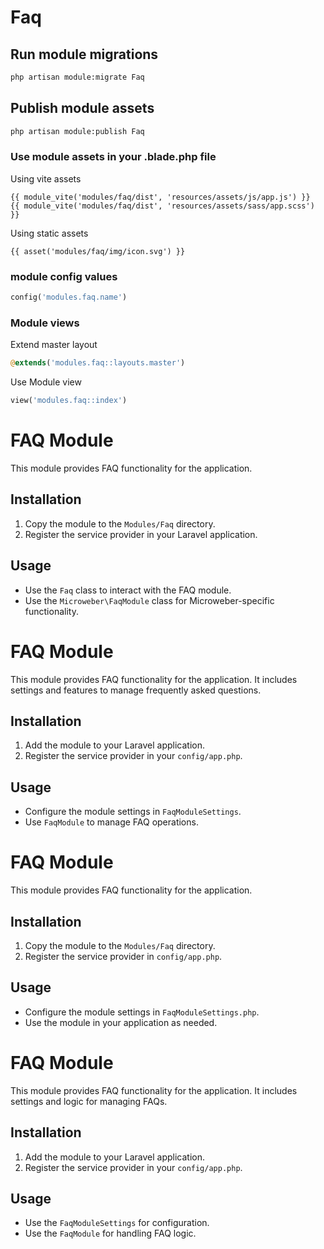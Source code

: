 # Faq



## Run module migrations

```sh
php artisan module:migrate Faq
```



## Publish module assets

```sh
php artisan module:publish Faq
```




### Use module assets in your .blade.php file

Using vite assets
```blade
{{ module_vite('modules/faq/dist', 'resources/assets/js/app.js') }}
{{ module_vite('modules/faq/dist', 'resources/assets/sass/app.scss') }}
```


Using static assets
```blade
{{ asset('modules/faq/img/icon.svg') }}
 ```

### module config values
```php
config('modules.faq.name')
```



### Module views

Extend master layout

```php
@extends('modules.faq::layouts.master')
```

Use Module view

```php
view('modules.faq::index')
```
# FAQ Module

This module provides FAQ functionality for the application.

## Installation

1. Copy the module to the `Modules/Faq` directory.
2. Register the service provider in your Laravel application.

## Usage

- Use the `Faq` class to interact with the FAQ module.
- Use the `Microweber\FaqModule` class for Microweber-specific functionality.
# FAQ Module

This module provides FAQ functionality for the application. It includes settings and features to manage frequently asked questions.

## Installation

1. Add the module to your Laravel application.
2. Register the service provider in your `config/app.php`.

## Usage

- Configure the module settings in `FaqModuleSettings`.
- Use `FaqModule` to manage FAQ operations.
# FAQ Module

This module provides FAQ functionality for the application.

## Installation

1. Copy the module to the `Modules/Faq` directory.
2. Register the service provider in `config/app.php`.

## Usage

- Configure the module settings in `FaqModuleSettings.php`.
- Use the module in your application as needed.
# FAQ Module

This module provides FAQ functionality for the application. It includes settings and logic for managing FAQs.

## Installation

1. Add the module to your Laravel application.
2. Register the service provider in your `config/app.php`.

## Usage

- Use the `FaqModuleSettings` for configuration.
- Use the `FaqModule` for handling FAQ logic.
